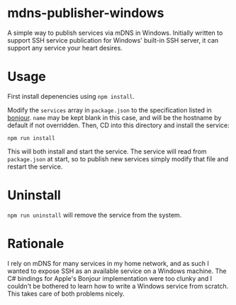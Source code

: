 # mdns-publisher-windows

A simple way to publish services via mDNS in Windows. Initially written to support SSH service publication for Windows' built-in SSH server, it can support any service your heart desires.

# Usage

First install depenencies using `npm install`.

Modify the `services` array in `package.json` to the specification listed in [bonjour](https://github.com/watson/bonjour#publishing). `name` may be kept blank in this case, and will be the hostname by default if not overridden. Then, CD into this directory and install the service:

`npm run install`

This will both install and start the service. The service will read from `package.json` at start, so to publish new services simply modify that file and restart the service.

# Uninstall

`npm run uninstall` will remove the service from the system.

# Rationale

I rely on mDNS for many services in my home network, and as such I wanted to expose SSH as an available service on a Windows machine. The C# bindings for Apple's Bonjour implementation were too clunky and I couldn't be bothered to learn how to write a Windows service from scratch. This takes care of both problems nicely.
